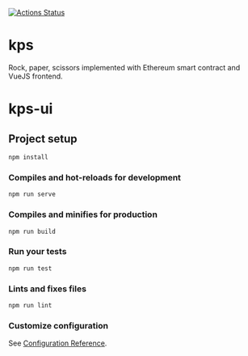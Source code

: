 [![Actions Status](https://github.com/sjappig/kps/workflows/Default%20pipeline/badge.svg)](https://github.com/sjappig/kps/actions)

# kps

Rock, paper, scissors implemented with Ethereum smart contract and VueJS frontend.

# kps-ui

## Project setup
```
npm install
```

### Compiles and hot-reloads for development
```
npm run serve
```

### Compiles and minifies for production
```
npm run build
```

### Run your tests
```
npm run test
```

### Lints and fixes files
```
npm run lint
```

### Customize configuration
See [Configuration Reference](https://cli.vuejs.org/config/).
